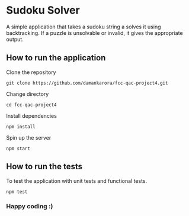 # Sudoku Solver
A simple application that takes a sudoku string a solves it using backtracking. 
If a puzzle is unsolvable or invalid, it gives the appropriate output.

## How to run the application

Clone the repository

`git clone https://github.com/damankarora/fcc-qac-project4.git`

Change directory

`cd fcc-qac-project4`

Install dependencies

`npm install`

Spin up the server

`npm start`

## How to run the tests

To test the application with unit tests and functional tests.

`npm test`


### Happy coding :)
